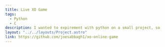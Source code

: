 ```yaml
---
title: Live XO Game
tags:
  - Python
  - C
description: I wanted to expirement with python on a small project, so i decided to create a simple XO game that is playable by 2 players online, I used python for the UI and C to build the socket server which is responsible for handling communication between the two players.
layout: "../../layouts/Project.astro"
link: https://github.com/joesabbagh1/xo-online-game
---
```

